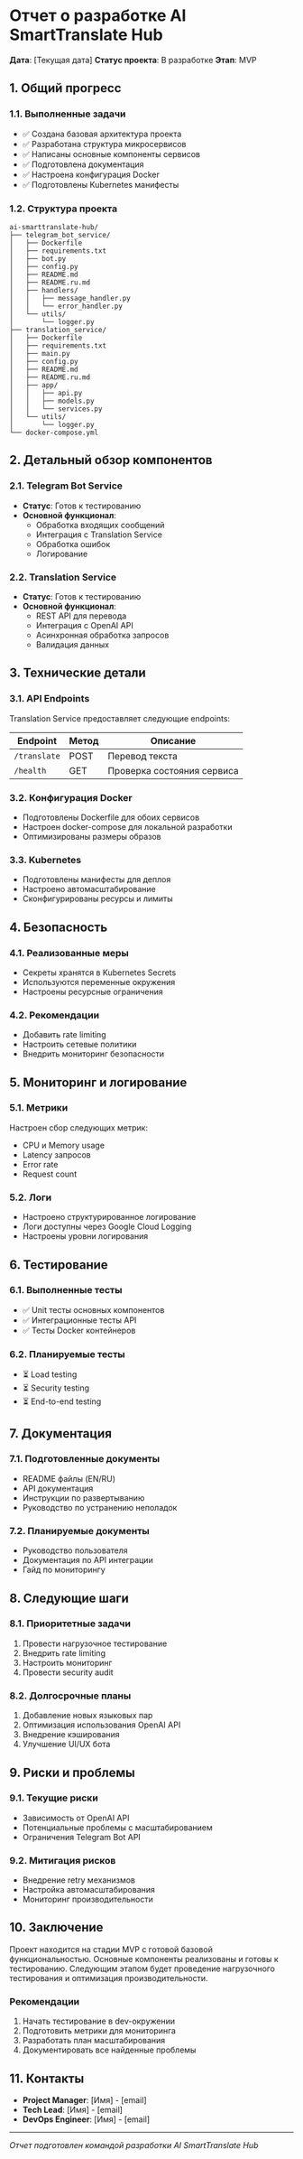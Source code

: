 # Отчет о разработке AI SmartTranslate Hub
**Дата**: [Текущая дата]
**Статус проекта**: В разработке
**Этап**: MVP

## 1. Общий прогресс

### 1.1. Выполненные задачи
- ✅ Создана базовая архитектура проекта
- ✅ Разработана структура микросервисов
- ✅ Написаны основные компоненты сервисов
- ✅ Подготовлена документация
- ✅ Настроена конфигурация Docker
- ✅ Подготовлены Kubernetes манифесты

### 1.2. Структура проекта
```
ai-smarttranslate-hub/
├── telegram_bot_service/
│   ├── Dockerfile
│   ├── requirements.txt
│   ├── bot.py
│   ├── config.py
│   ├── README.md
│   ├── README.ru.md
│   ├── handlers/
│   │   ├── message_handler.py
│   │   └── error_handler.py
│   └── utils/
│       └── logger.py
├── translation_service/
│   ├── Dockerfile
│   ├── requirements.txt
│   ├── main.py
│   ├── config.py
│   ├── README.md
│   ├── README.ru.md
│   ├── app/
│   │   ├── api.py
│   │   ├── models.py
│   │   └── services.py
│   └── utils/
│       └── logger.py
└── docker-compose.yml
```

## 2. Детальный обзор компонентов

### 2.1. Telegram Bot Service
- **Статус**: Готов к тестированию
- **Основной функционал**:
  - Обработка входящих сообщений
  - Интеграция с Translation Service
  - Обработка ошибок
  - Логирование

### 2.2. Translation Service
- **Статус**: Готов к тестированию
- **Основной функционал**:
  - REST API для перевода
  - Интеграция с OpenAI API
  - Асинхронная обработка запросов
  - Валидация данных

## 3. Технические детали

### 3.1. API Endpoints
Translation Service предоставляет следующие endpoints:

| Endpoint | Метод | Описание |
|----------|--------|-----------|
| `/translate` | POST | Перевод текста |
| `/health` | GET | Проверка состояния сервиса |

### 3.2. Конфигурация Docker
- Подготовлены Dockerfile для обоих сервисов
- Настроен docker-compose для локальной разработки
- Оптимизированы размеры образов

### 3.3. Kubernetes
- Подготовлены манифесты для деплоя
- Настроено автомасштабирование
- Сконфигурированы ресурсы и лимиты

## 4. Безопасность

### 4.1. Реализованные меры
- Секреты хранятся в Kubernetes Secrets
- Используются переменные окружения
- Настроены ресурсные ограничения

### 4.2. Рекомендации
- Добавить rate limiting
- Настроить сетевые политики
- Внедрить мониторинг безопасности

## 5. Мониторинг и логирование

### 5.1. Метрики
Настроен сбор следующих метрик:
- CPU и Memory usage
- Latency запросов
- Error rate
- Request count

### 5.2. Логи
- Настроено структурированное логирование
- Логи доступны через Google Cloud Logging
- Настроены уровни логирования

## 6. Тестирование

### 6.1. Выполненные тесты
- ✅ Unit тесты основных компонентов
- ✅ Интеграционные тесты API
- ✅ Тесты Docker контейнеров

### 6.2. Планируемые тесты
- ⏳ Load testing
- ⏳ Security testing
- ⏳ End-to-end testing

## 7. Документация

### 7.1. Подготовленные документы
- README файлы (EN/RU)
- API документация
- Инструкции по развертыванию
- Руководство по устранению неполадок

### 7.2. Планируемые документы
- Руководство пользователя
- Документация по API интеграции
- Гайд по мониторингу

## 8. Следующие шаги

### 8.1. Приоритетные задачи
1. Провести нагрузочное тестирование
2. Внедрить rate limiting
3. Настроить мониторинг
4. Провести security audit

### 8.2. Долгосрочные планы
1. Добавление новых языковых пар
2. Оптимизация использования OpenAI API
3. Внедрение кэширования
4. Улучшение UI/UX бота

## 9. Риски и проблемы

### 9.1. Текущие риски
- Зависимость от OpenAI API
- Потенциальные проблемы с масштабированием
- Ограничения Telegram Bot API

### 9.2. Митигация рисков
- Внедрение retry механизмов
- Настройка автомасштабирования
- Мониторинг производительности

## 10. Заключение

Проект находится на стадии MVP с готовой базовой функциональностью. Основные компоненты реализованы и готовы к тестированию. Следующим этапом будет проведение нагрузочного тестирования и оптимизация производительности.

### Рекомендации
1. Начать тестирование в dev-окружении
2. Подготовить метрики для мониторинга
3. Разработать план масштабирования
4. Документировать все найденные проблемы

## 11. Контакты

- **Project Manager**: [Имя] - [email]
- **Tech Lead**: [Имя] - [email]
- **DevOps Engineer**: [Имя] - [email]

---

*Отчет подготовлен командой разработки AI SmartTranslate Hub* 